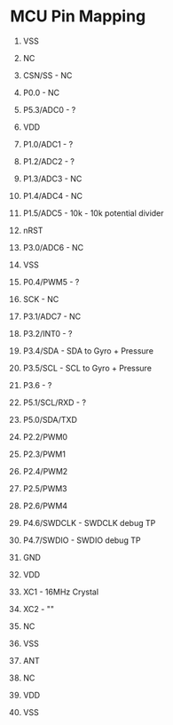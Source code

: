 # MCU Pin Mapping

1. VSS
2. NC
3. CSN/SS - NC
4. P0.0 - NC
5. P5.3/ADC0 - ?
6. VDD
7. P1.0/ADC1 - ?
8. P1.2/ADC2 - ?
9. P1.3/ADC3 - NC
10. P1.4/ADC4 - NC

11. P1.5/ADC5 - 10k - 10k potential divider
12. nRST
13. P3.0/ADC6 - NC
14. VSS
15. P0.4/PWM5 - ? 
16. SCK - NC
17. P3.1/ADC7 - NC
18. P3.2/INT0 - ?
19. P3.4/SDA - SDA to Gyro + Pressure
20. P3.5/SCL - SCL to Gyro + Pressure

21. P3.6 - ?
22. P5.1/SCL/RXD - ?
23. P5.0/SDA/TXD
24. P2.2/PWM0
25. P2.3/PWM1
26. P2.4/PWM2
27. P2.5/PWM3
28. P2.6/PWM4
29. P4.6/SWDCLK - SWDCLK debug TP
30. P4.7/SWDIO - SWDIO debug TP

31. GND
32. VDD
33. XC1 - 16MHz Crystal
34. XC2 - ""
35. NC
36. VSS
37. ANT
38. NC
39. VDD
40. VSS